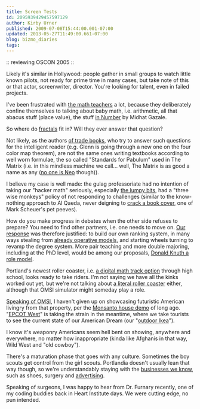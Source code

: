 ```yaml
---
title: Screen Tests
id: 2095939429457597129
author: Kirby Urner
published: 2009-07-08T15:44:00.001-07:00
updated: 2013-05-27T11:49:00.661-07:00
blog: bizmo_diaries
tags: 
---
```


:: reviewing OSCON 2005 ::

Likely it's similar in Hollywood:  people gather in small groups to watch little known pilots, not ready for prime time in many cases, but take note of this or that actor, screenwriter, director.  You're looking for talent, even in failed projects.

I've been frustrated with [the math teachers](http://mathforum.org/kb/message.jspa?messageID=6778235&tstart=0) a lot, because they deliberately confine themselves to talking about baby math, i.e. arithmetic, all that abacus stuff (place value), the stuff [in Number](http://www.flickr.com/photos/17157315@N00/3195670892/) by Midhat Gazale.

So where do [fractals](http://www.4dsolutions.net/ocn/fractals.html) fit in?  Will they ever answer that question?

Not likely, as the authors [of trade books](http://mathforum.org/kb/thread.jspa?forumID=206&threadID=1924406&messageID=6689474), who try to answer such questions for the intelligent reader (e.g. Glenn is going through a new one on the four color map theorem), are not the same ones writing textbooks according to well worn formulae, the so called "Standards for Pabulum" used in The Matrix (i.e. in this mindless machine we call... well, The Matrix is as good a name as any ([no one is Neo](http://controlroom.blogspot.com/2009/02/day-earth-stood-still-movie-review.html) though)).

I believe my case is well made:  the gulag professoriate had no intention of taking our "hacker math" seriously, especially [the lumpy bits](http://coffeeshopsnet.blogspot.com/2009/03/res-extensa.html), had a "three wise monkeys" policy of not responding to challenges (similar to the know-nothing approach to Al Qaeda, never deigning to [crack a book cover](http://www.flickr.com/photos/17157315@N00/3298022971/), one of Mark Scheuer's pet peeves).

How do you make progress in debates when the other side refuses to prepare?  You need to find other partners, i.e. one needs to move on.
[Our response](http://mybizmo.blogspot.com/2006/09/yar.html) was therefore justified:  to build our own ranking system, in many ways stealing from [already operative models](http://mybizmo.blogspot.com/2006/08/hp4e.html), and starting wheels turning to revamp the degree system.  More pair teaching and more double majoring, including at the PhD level, would be among our proposals,  [Donald Knuth a role model](http://mybizmo.blogspot.com/2005/04/last-isepp-lecture-2005.html).

Portland's newest roller coaster, i.e. [a digital math track option](http://mathforum.org/kb/message.jspa?messageID=6777885&tstart=0) through high school, looks ready to take riders.  I'm not saying we have all the kinks worked out yet, but we're not talking about [a literal roller coaster](http://worldgame.blogspot.com/2005/09/powells-on-hawthorne.html) either, although that OMSI simulator might someday play a role.

[Speaking of OMSI](http://worldgame.blogspot.com/2006/01/location-scouting.html), I haven't given up on showcasing futuristic American livingry from that property, per the [Monsanto house demo](http://worldgame.blogspot.com/2009/07/live-in-your-tv.html) of long ago.  "[EPCOT West](http://www.flickr.com/photos/17157315@N00/3209160306/in/set-72157619014256516/)" is taking the strain in the meantime, where we take tourists to see the current state of our American Dream (our "[outdoor Ikea](http://mybizmo.blogspot.com/2008/08/affordable-utopias.html)").

I know it's weaponry Americans seem hell bent on showing, anywhere and everywhere, no matter how inappropriate (kinda like Afghanis in that way, Wild West and "old cowboy").

There's a maturation phase that goes with any culture.  Sometimes the boy scouts get control from the girl scouts.  Portlandia doesn't usually lean that way though, so we're understandably staying with the [businesses we know](http://worldgame.blogspot.com/2009/02/shovel-ready.html), such as shoes, surgery and [advertising](http://worldgame.blogspot.com/2009/05/more-tech-talk.html).

Speaking of surgeons, I was happy to hear from Dr. Furnary recently, one of my coding buddies back in Heart Institute days.  We were cutting edge, no pun intended.